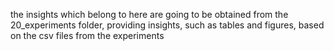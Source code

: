 the insights which belong to here are going to be obtained from the 20_experiments folder, providing insights, such as tables and figures, based on the csv files from the experiments

